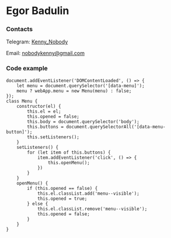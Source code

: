 # Egor Badulin
### Contacts
Telegram: [Kenny_Nobody](https://t.me/Kenny_Nobody)

Email: [nobodykenny@gmail.com](mailto:nobodykenny@gmail.com)

### Code example
```
document.addEventListener('DOMContentLoaded', () => {
    let menu = document.querySelector('[data-menu]');
    menu ? webApp.menu = new Menu(menu) : false;
});
class Menu {
    constructor(el) {
        this.el = el;
        this.opened = false;
        this.body = document.querySelector('body');
        this.buttons = document.querySelectorAll('[data-menu-button]');
        this.setListeners();
    }
    setListeners() {
        for (let item of this.buttons) {
            item.addEventListener('click', () => {
                this.openMenu();
            })
        }
    }
    openMenu() {
        if (this.opened == false) {
            this.el.classList.add('menu--visible');
            this.opened = true;
        } else {
            this.el.classList.remove('menu--visible');
            this.opened = false;
        }
    }
}
```